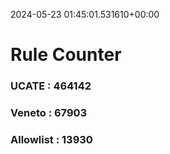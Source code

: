 2024-05-23 01:45:01.531610+00:00
# Rule Counter 
 ### UCATE : 464142

 ### Veneto : 67903

 ### Allowlist : 13930